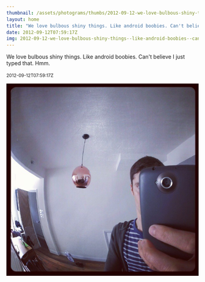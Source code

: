 ```yaml
---
thumbnail: /assets/photograms/thumbs/2012-09-12-we-love-bulbous-shiny-things--like-android-boobies--can-t-believe-i-just-typed-that--hmm-.jpg
layout: home
title: "We love bulbous shiny things. Like android boobies. Can't believe I just typed that. Hmm."
date: 2012-09-12T07:59:17Z
img: 2012-09-12-we-love-bulbous-shiny-things--like-android-boobies--can-t-believe-i-just-typed-that--hmm-.jpg
---
```


We love bulbous shiny things. Like android boobies. Can't believe I just typed that. Hmm.

<small>2012-09-12T07:59:17Z</small>

![We love bulbous shiny things. Like android boobies. Can't believe I just typed that. Hmm.](/assets/photograms/original/2012-09-12-we-love-bulbous-shiny-things--like-android-boobies--can-t-believe-i-just-typed-that--hmm-.jpg)
